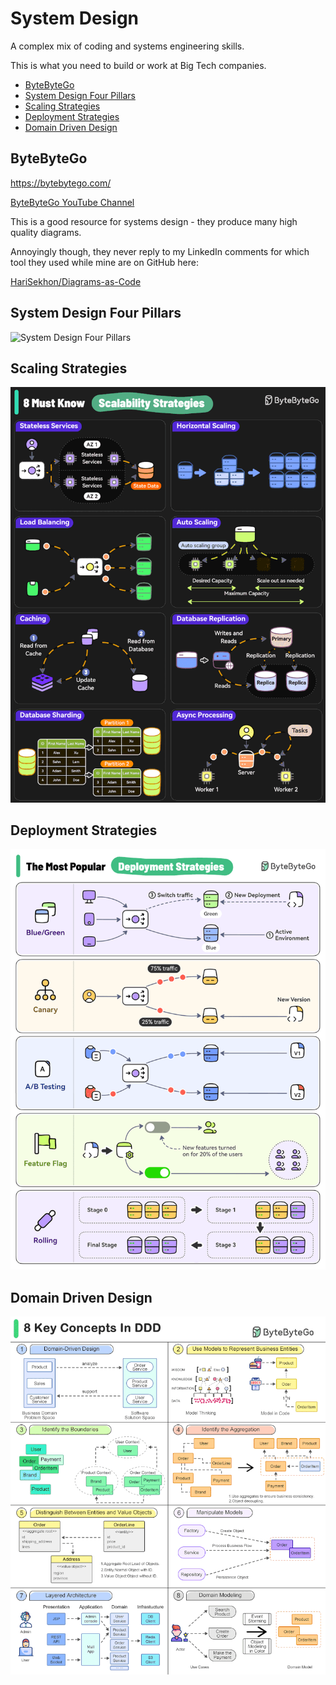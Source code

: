 # System Design

A complex mix of coding and systems engineering skills.

This is what you need to build or work at Big Tech companies.

<!-- INDEX_START -->

- [ByteByteGo](#bytebytego)
- [System Design Four Pillars](#system-design-four-pillars)
- [Scaling Strategies](#scaling-strategies)
- [Deployment Strategies](#deployment-strategies)
- [Domain Driven Design](#domain-driven-design)

<!-- INDEX_END -->

## ByteByteGo

<https://bytebytego.com/>

[ByteByteGo YouTube Channel](https://www.youtube.com/channel/UCZgt6AzoyjslHTC9dz0UoTw)

This is a good resource for systems design - they produce many high quality diagrams.

Annoyingly though, they never reply to my LinkedIn comments for which tool they used while mine are on GitHub here:

[HariSekhon/Diagrams-as-Code](https://github.com/HariSekhon/Diagrams-as-Code)

## System Design Four Pillars

![System Design Four Pillars](images/system_design_four_pillars.gif)

## Scaling Strategies

![Scaling Strategies](images/scaling_strategies.gif)

## Deployment Strategies

![Deployment Strategies](images/deployment_strategies.gif)

## Domain Driven Design

![Domain Driven Design](images/domain_driven_design.gif)
